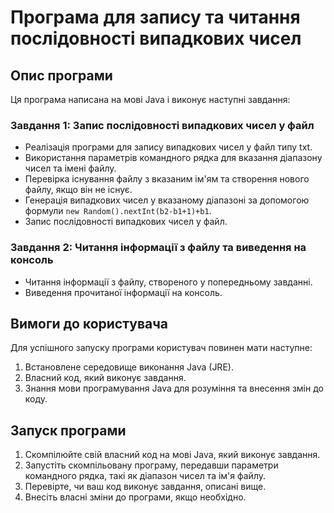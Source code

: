 # Програма для запису та читання послідовності випадкових чисел

## Опис програми
Ця програма написана на мові Java і виконує наступні завдання:

### Завдання 1: Запис послідовності випадкових чисел у файл
- Реалізація програми для запису випадкових чисел у файл типу txt.
- Використання параметрів командного рядка для вказання діапазону чисел та імені файлу.
- Перевірка існування файлу з вказаним ім'ям та створення нового файлу, якщо він не існує.
- Генерація випадкових чисел у вказаному діапазоні за допомогою формули `new Random().nextInt(b2-b1+1)+b1`.
- Запис послідовності випадкових чисел у файл.

### Завдання 2: Читання інформації з файлу та виведення на консоль
- Читання інформації з файлу, створеного у попередньому завданні.
- Виведення прочитаної інформації на консоль.

## Вимоги до користувача
Для успішного запуску програми користувач повинен мати наступне:

1. Встановлене середовище виконання Java (JRE).
2. Власний код, який виконує завдання.
3. Знання мови програмування Java для розуміння та внесення змін до коду.

## Запуск програми
1. Скомпілюйте свій власний код на мові Java, який виконує завдання.
2. Запустіть скомпільовану програму, передавши параметри командного рядка, такі як діапазон чисел та ім'я файлу.
3. Перевірте, чи ваш код виконує завдання, описані вище.
4. Внесіть власні зміни до програми, якщо необхідно.
